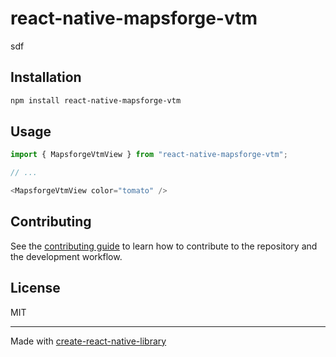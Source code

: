 # react-native-mapsforge-vtm

sdf

## Installation

```sh
npm install react-native-mapsforge-vtm
```

## Usage


```js
import { MapsforgeVtmView } from "react-native-mapsforge-vtm";

// ...

<MapsforgeVtmView color="tomato" />
```


## Contributing

See the [contributing guide](CONTRIBUTING.md) to learn how to contribute to the repository and the development workflow.

## License

MIT

---

Made with [create-react-native-library](https://github.com/callstack/react-native-builder-bob)
